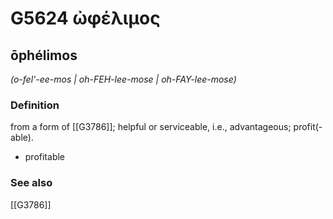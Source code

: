 # G5624 ὠφέλιμος

## ōphélimos

_(o-fel'-ee-mos | oh-FEH-lee-mose | oh-FAY-lee-mose)_

### Definition

from a form of [[G3786]]; helpful or serviceable, i.e., advantageous; profit(-able).

- profitable

### See also

[[G3786]]

